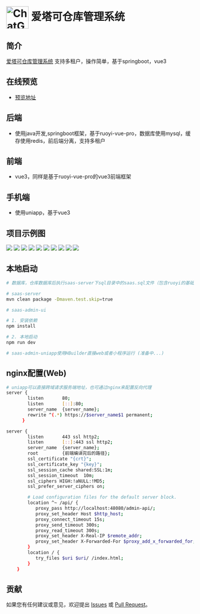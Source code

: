 # <img src="https://aitake-saas-qiniu.sciotech.cn/b9b4dba4e0bee4975c075b82280cb7ff276cad8155ae58c7ee3bd238c674eee3.png" width="60px" align="center" alt="ChatGPT-TalkieAI icon"> 爱塔可仓库管理系统

## 简介
[爱塔可仓库管理系统](https://github.com/maioria/aitake-saas) 支持多租户，操作简单，基于springboot，vue3

## 在线预览

- [预览地址](https://aitake-saas-admin.sciotech.cn/)


## 后端
- 使用java开发,springboot框架，基于ruoyi-vue-pro，数据库使用mysql，缓存使用redis，前后端分离，支持多租户
## 前端
- vue3，同样是基于ruoyi-vue-pro的vue3前端框架
## 手机端
- 使用uniapp，基于vue3

## 项目示例图
![](https://aitake-saas-qiniu.sciotech.cn/demo/login.jpg)
![](https://aitake-saas-qiniu.sciotech.cn/demo/home-black.jpg)
![](https://aitake-saas-qiniu.sciotech.cn/demo/home-white.jpg)
![](https://aitake-saas-qiniu.sciotech.cn/demo/category-1.jpg)
![](https://aitake-saas-qiniu.sciotech.cn/demo/category-edit.jpg)
![](https://aitake-saas-qiniu.sciotech.cn/demo/warehouse.jpg)
![](https://aitake-saas-qiniu.sciotech.cn/demo/stock.jpg)
![](https://aitake-saas-qiniu.sciotech.cn/demo/stock-add.jpg)
![](https://aitake-saas-qiniu.sciotech.cn/demo/stock-outbound.jpg)
![](https://aitake-saas-qiniu.sciotech.cn/demo/stock-record.jpg)

## 本地启动
```bash
# 数据库，仓库数据库后执行saas-server下sql目录中的saas.sql文件（包含ruoyi的基础sql与爱塔可的建表sql）

# saas-server
mvn clean package -Dmaven.test.skip=true

# saas-admin-ui

# 1. 安装依赖
npm install

# 2. 本地启动
npm run dev

# saas-admin-uniapp使用HBuilder直接web或者小程序运行 (准备中...)

```

## nginx配置(Web)
```bash
# uniapp可以直接跨域请求服务端地址，也可通过nginx来配置反向代理
server {
        listen       80;
        listen       [::]:80;
        server_name  {server_name};
        rewrite ^(.*) https://$server_name$1 permanent;
      }

server {
        listen       443 ssl http2;
        listen       [::]:443 ssl http2;
        server_name  {server_name};
        root         {前端编译完后的路径};
        ssl_certificate "{crt}";
        ssl_certificate_key "{key}";
        ssl_session_cache shared:SSL:1m;
        ssl_session_timeout  10m;
        ssl_ciphers HIGH:!aNULL:!MD5;
        ssl_prefer_server_ciphers on;

        # Load configuration files for the default server block.
        location ^~ /api/ {
           proxy_pass http://localhost:48080/admin-api/;
           proxy_set_header Host $http_host;
           proxy_connect_timeout 15s;
           proxy_send_timeout 300s;
           proxy_read_timeout 300s;
           proxy_set_header X-Real-IP $remote_addr;
           proxy_set_header X-Forwarded-For $proxy_add_x_forwarded_for;
        }
        location / {
           try_files $uri $uri/ /index.html;
        }
    }
```

## 贡献
如果您有任何建议或意见，欢迎提出 [Issues](https://github.com/maioria/aitake-saas/issues) 或 [ Pull Request](https://github.com/maioria/aitake-saas/pulls)。
